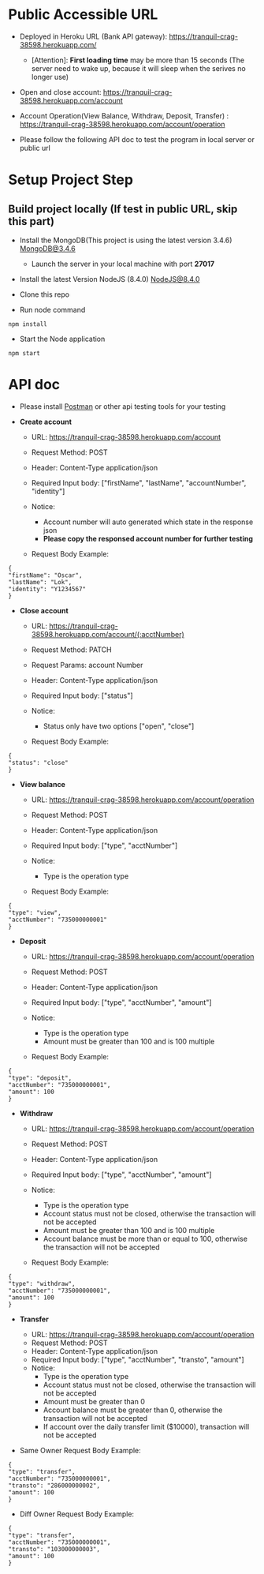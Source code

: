 Public Accessible URL
=====================

- Deployed in Heroku URL (Bank API gateway): https://tranquil-crag-38598.herokuapp.com/
    - [Attention]: **First loading time** may be more than 15 seconds (The server need to wake up, because it will sleep when the serives no longer use)

- Open and close account: https://tranquil-crag-38598.herokuapp.com/account

- Account Operation(View Balance, Withdraw, Deposit, Transfer) : https://tranquil-crag-38598.herokuapp.com/account/operation

- Please follow the following API doc to test the program in local server or public url

Setup Project Step
===================================

Build project locally (If test in public URL, skip this part)
-------------------------------------------------------------
- Install the MongoDB(This project is using the latest version 3.4.6) [MongoDB@3.4.6](https://www.mongodb.com/download-center?jmp=homepage#community)
    - Launch the server in your local machine with port **27017**

- Install the latest Version NodeJS (8.4.0) [NodeJS@8.4.0](https://nodejs.org/en/)

- Clone this repo

- Run node command
```
npm install
```

- Start the Node application
```
npm start
```

API doc 
=======

- Please install [Postman](https://www.getpostman.com/) or other api testing tools for your testing

- **Create account**
    - URL: https://tranquil-crag-38598.herokuapp.com/account
    - Request Method: POST
    - Header: Content-Type application/json
    - Required Input body: ["firstName", "lastName", "accountNumber", "identity"]
    - Notice:
        - Account number will auto generated which state in the response json
        - **Please copy the responsed account number for further testing**

    - Request Body Example:
```
{
"firstName": "Oscar",
"lastName":	"Lok",
"identity": "Y1234567"
}
```

- **Close account**
    - URL: https://tranquil-crag-38598.herokuapp.com/account/(:acctNumber)
    - Request Method: PATCH
    - Request Params: account Number
    - Header: Content-Type application/json
    - Required Input body: ["status"] 
    - Notice:
        - Status only have two options ["open", "close"]

    - Request Body Example:
```
{
"status": "close"
}
```

- **View balance**
    - URL: https://tranquil-crag-38598.herokuapp.com/account/operation
    - Request Method: POST
    - Header: Content-Type application/json
    - Required Input body: ["type", "acctNumber"] 
    - Notice:
        - Type is the operation type

    - Request Body Example:
```
{
"type": "view",
"acctNumber": "735000000001"
}
```

- **Deposit**
    - URL: https://tranquil-crag-38598.herokuapp.com/account/operation
    - Request Method: POST
    - Header: Content-Type application/json
    - Required Input body: ["type", "acctNumber", "amount"] 
    - Notice:
        - Type is the operation type
        - Amount must be greater than 100 and is 100 multiple

    - Request Body Example:
```
{
"type": "deposit",
"acctNumber": "735000000001",
"amount": 100
}
```

- **Withdraw**
    - URL: https://tranquil-crag-38598.herokuapp.com/account/operation
    - Request Method: POST
    - Header: Content-Type application/json
    - Required Input body: ["type", "acctNumber", "amount"] 
    - Notice:
        - Type is the operation type
        - Account status must not be closed, otherwise the transaction will not be accepted
        - Amount must be greater than 100 and is 100 multiple
        - Account balance must be more than or equal to 100, otherwise the transaction will not be accepted

    - Request Body Example:
```
{
"type": "withdraw",
"acctNumber": "735000000001",
"amount": 100
}
```

- **Transfer**
    - URL: https://tranquil-crag-38598.herokuapp.com/account/operation
    - Request Method: POST
    - Header: Content-Type application/json
    - Required Input body: ["type", "acctNumber", "transto", "amount"] 
    - Notice:
        - Type is the operation type
        - Account status must not be closed, otherwise the transaction will not be accepted
        - Amount must be greater than 0
        - Account balance must be greater than 0, otherwise the transaction will not be accepted
        - If account over the daily transfer limit ($10000), transaction will not be accepted

- Same Owner Request Body Example:
```
{
"type": "transfer",
"acctNumber": "735000000001",
"transto": "286000000002",
"amount": 100
}
```

- Diff Owner Request Body Example:
```
{
"type": "transfer",
"acctNumber": "735000000001",
"transto": "103000000003",
"amount": 100
}
```